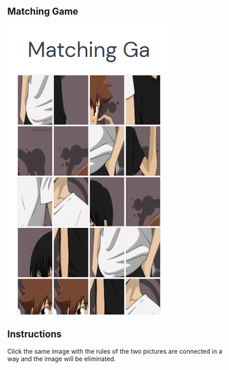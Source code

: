## Matching Game
![Game](/public/game.jpg)

## Instructions

 Click the same image with the rules of the two pictures are connected in a way and the image will be eliminated.

